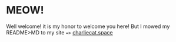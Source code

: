 # MEOW!

Well welcome! it is my honor to welcome you here!
But I mowed my README>MD to my site `=>` [charliecat.space](https://charliecat.space)
